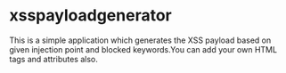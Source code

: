 xsspayloadgenerator
===================

This is a simple application which generates the XSS payload based on given injection point and blocked keywords.You can add your own HTML tags and attributes also.
